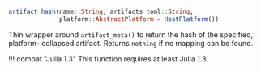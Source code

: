```julia
artifact_hash(name::String, artifacts_toml::String;
              platform::AbstractPlatform = HostPlatform())
```

Thin wrapper around `artifact_meta()` to return the hash of the specified, platform- collapsed artifact.  Returns `nothing` if no mapping can be found.

!!! compat "Julia 1.3"
    This function requires at least Julia 1.3.

